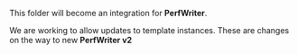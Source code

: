 This folder will become an integration for **PerfWriter**.

We are working to allow updates to template instances.
These are changes on the way to new **PerfWriter v2**
